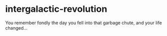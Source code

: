 # intergalactic-revolution
You remember fondly the day you fell into that garbage chute, and your life changed...
